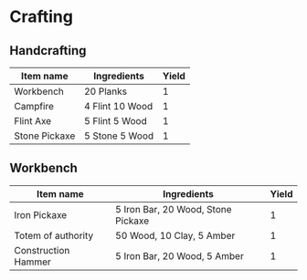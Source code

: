 # Crafting

## Handcrafting

| Item name     | Ingredients     | Yield |
|---------------|-----------------|-------|
| Workbench     | 20 Planks       | 1     |
| Campfire      | 4 Flint 10 Wood | 1     |
| Flint Axe     | 5 Flint 5 Wood  | 1     |
| Stone Pickaxe | 5 Stone 5 Wood  | 1     |

## Workbench

| Item name           | Ingredients                        | Yield |
|---------------------|------------------------------------|-------|
| Iron Pickaxe        | 5 Iron Bar, 20 Wood, Stone Pickaxe | 1     |
| Totem of authority  | 50 Wood, 10 Clay, 5 Amber          | 1     |
| Construction Hammer | 5 Iron Bar, 20 Wood, 5 Amber       | 1     |
